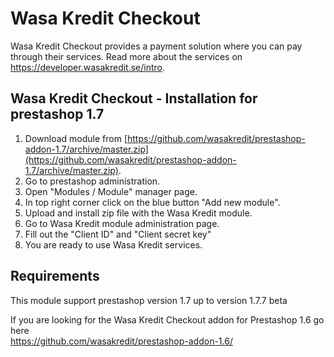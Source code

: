 # Wasa Kredit Checkout
Wasa Kredit Checkout provides a payment solution where you can pay through their services. Read more about the services on https://developer.wasakredit.se/intro.

## Wasa Kredit Checkout - Installation for prestashop 1.7

1. Download module from [https://github.com/wasakredit/prestashop-addon-1.7/archive/master.zip](https://github.com/wasakredit/prestashop-addon-1.7/archive/master.zip).
2. Go to prestashop administration.
3. Open "Modules / Module" manager page.
4. In top right corner click on the blue button "Add new module".
5. Upload and install zip file with the Wasa Kredit module.
6. Go to Wasa Kredit module administration page.
7. Fill out the "Client ID" and "Client secret key"
8. You are ready to use Wasa Kredit services.


## Requirements
This module support prestashop version 1.7 up to version 1.7.7 beta

If you are looking for the Wasa Kredit Checkout addon for Prestashop 1.6 go here <br> https://github.com/wasakredit/prestashop-addon-1.6/

